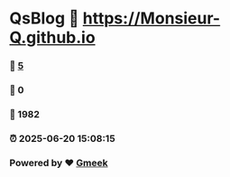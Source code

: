 # QsBlog :link: https://Monsieur-Q.github.io 
### :page_facing_up: [5](https://Monsieur-Q.github.io/tag.html) 
### :speech_balloon: 0 
### :hibiscus: 1982 
### :alarm_clock: 2025-06-20 15:08:15 
### Powered by :heart: [Gmeek](https://github.com/Meekdai/Gmeek)
